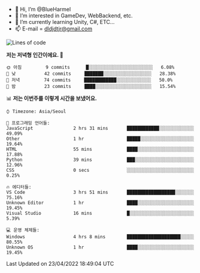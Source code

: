 - 👋 Hi, I’m @BlueHarmel
- 👀 I’m interested in GameDev, WebBackend, etc.
- 🌱 I’m currently learning Unity, C#, ETC...
- 📫 E-mail = dldjdtjr@gmail.com
  <!--START_SECTION:waka-->
![Lines of code](https://img.shields.io/badge/%EC%A0%80%EB%8A%94%20%EC%97%AC%ED%83%9C%EA%B9%8C%EC%A7%80%20--128%20Thousand%20%EC%A4%84%EC%9D%98%20%EC%BD%94%EB%93%9C%EB%A5%BC%20%EC%9E%91%EC%84%B1%ED%96%88%EC%96%B4%EC%9A%94.-blue)

**저는 저녁형 인간이에요. 🦉** 

```text
🌞 아침         9 commits      █░░░░░░░░░░░░░░░░░░░░░░░░   6.08% 
🌆 낮　         42 commits     ███████░░░░░░░░░░░░░░░░░░   28.38% 
🌃 저녁         74 commits     ████████████░░░░░░░░░░░░░   50.0% 
🌙 밤　         23 commits     ████░░░░░░░░░░░░░░░░░░░░░   15.54%

```


📊 **저는 이번주를 이렇게 시간을 보냈어요.** 

```text
⌚︎ Timezone: Asia/Seoul

💬 프로그래밍 언어들: 
JavaScript               2 hrs 31 mins       ████████████░░░░░░░░░░░░░   49.09% 
Other                    1 hr                █████░░░░░░░░░░░░░░░░░░░░   19.64% 
HTML                     55 mins             ████░░░░░░░░░░░░░░░░░░░░░   17.88% 
Python                   39 mins             ███░░░░░░░░░░░░░░░░░░░░░░   12.96% 
CSS                      0 secs              ░░░░░░░░░░░░░░░░░░░░░░░░░   0.25%

🔥 에디터들: 
VS Code                  3 hrs 51 mins       ██████████████████░░░░░░░   75.16% 
Unknown Editor           1 hr                ████░░░░░░░░░░░░░░░░░░░░░   19.45% 
Visual Studio            16 mins             █░░░░░░░░░░░░░░░░░░░░░░░░   5.39%

💻 운영 체제들: 
Windows                  4 hrs 8 mins        ████████████████████░░░░░   80.55% 
Unknown OS               1 hr                ████░░░░░░░░░░░░░░░░░░░░░   19.45%

```


 Last Updated on 23/04/2022 18:49:04 UTC
<!--END_SECTION:waka-->
<!---
BlueHarmel/BlueHarmel is a ✨ special ✨ repository because its `README.md` (this file) appears on your GitHub profile.
You can click the Preview link to take a look at your changes.
--->

